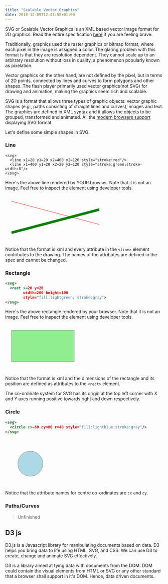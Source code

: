 ```yaml
---
title: "Scalable Vector Graphics"
date: 2018-12-09T12:41:58+01:00
---
```


SVG or Scalable Vector Graphics is an XML based vector image format for 2D graphics. Read the entire specification  [here](https://www.w3.org/TR/SVG2/) if you are feeling brave.

Traditionally, graphics used the raster graphics or bitmap format, where each pixel in the image is assigned a color. The glaring problem with this format is that they are resolution dependent. They cannot scale up to an arbitrary resolution without loss in quality, a phenomenon popularly known as pixelation.

Vector graphics on the other hand, are not defined by the pixel, but in terms of 2D points, connected by lines and curves to form polygons and other shapes. The flash player primarily used vector graphics(not SVG) for drawing and animation, making the graphics seem rich and scalable.

SVG is a format that allows three types of graphic objects: vector graphic shapes (e.g., paths consisting of straight lines and curves), images and text.  The graphics are defined in XML syntax and it allows the objects to be grouped, transformed and animated. All the [modern browsers support](https://caniuse.com/#search=svg) displaying SVG format.

Let's define some simple shapes in SVG.

### Line

```
<svg>
  <line x1=20 y1=20 x2=400 y2=120 style="stroke:red"/>
  <line x1=400 y1=20 x2=20 y2=120 style="stroke:green;stroke-width:8"/>
</svg>
```

Here's the above line rendered by YOUR browser. Note that it is not an image. Feel free to inspect the element using developer tools.

<svg>
  <line x1=20 y1=20 x2=400 y2=120 style="stroke:red"/>
  <line x1=400 y1=20 x2=20 y2=120 style="stroke:green;stroke-width:8"/>
</svg>

Notice that the format is xml and every attribute in the `<line>` element contributes to the drawing. The names of the attributes are defined in the spec and cannot be changed.

### Rectangle

```xml
<svg>
  <rect x=20 y=20
        width=200 height=100
        style="fill:lightgreen; stroke:gray">
</svg>
```

Here's the above rectangle rendered by your browser. Note that it is not an image. Feel free to inspect the element using developer tools.

<svg>
  <rect x=20 y=20 width=200 height=100 style="fill:lightgreen; stroke:gray">
</svg>

Notice that the format is xml and the dimensions of the rectangle and its position are defined as attributes to the `<rect>` element.

The co-ordinate system for SVG has its origin at the top left corner with X and Y axes running positive towards right and down respectively.

### Circle

```xml
<svg>
  <circle cx=80 cy=80 r=40 style="fill:lightblue;stroke:gray"/>
</svg>
```

<svg>
  <circle cx=80 cy=80 r=40 style="fill:lightblue;stroke:gray"/>
</svg>

Notice that the attribute names for centre co-ordinates are `cx` and `cy`.

### Paths/Curves

> Unfinished

## D3 js

D3.js is a Javascript library for manipulating documents based on data. D3 helps you bring data to life using HTML, SVG, and CSS. We can use D3 to create, change and animate SVG effectively.

D3 is a library aimed at tying data with documents from the DOM. DOM could contain the visual elements from HTML or SVG or any other standard that a browser shall support in it's DOM. Hence, data driven documents.
